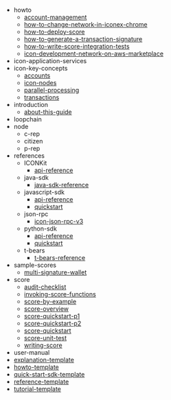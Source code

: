 - howto
  - [account-management](./howto/account-management.md)
  - [how-to-change-network-in-iconex-chrome](./howto/how-to-change-network-in-iconex-chrome.md)
  - [how-to-deploy-score](./howto/how-to-deploy-score.md)
  - [how-to-generate-a-transaction-signature](./howto/how-to-generate-a-transaction-signature.md)
  - [how-to-write-score-integration-tests](./howto/how-to-write-score-integration-tests.md)
  - [icon-development-network-on-aws-marketplace](./howto/icon-development-network-on-aws-marketplace.md)
- icon-application-services
- icon-key-concepts
  - [accounts](./icon-key-concepts/accounts.md)
  - [icon-nodes](./icon-key-concepts/icon-nodes.md)
  - [parallel-processing](./icon-key-concepts/parallel-processing.md)
  - [transactions](./icon-key-concepts/transactions.md)
- introduction
  - [about-this-guide](./introduction/about-this-guide.md)
- loopchain
- node
  - c-rep
  - citizen
  - p-rep
- references
  - ICONKit
    - [api-reference](./references/ICONKit/api-reference.md)
  - java-sdk
    - [java-sdk-reference](./references/java-sdk/java-sdk-reference.md)
  - javascript-sdk
    - [api-reference](./references/javascript-sdk/api-reference.md)
    - [quickstart](./references/javascript-sdk/quickstart.md)
  - json-rpc
    - [icon-json-rpc-v3](./references/json-rpc/icon-json-rpc-v3.md)
  - python-sdk
    - [api-reference](./references/python-sdk/api-reference.md)
    - [quickstart](./references/python-sdk/quickstart.md)
  - t-bears
    - [t-bears-reference](./references/t-bears/t-bears-reference.md)
- sample-scores
  - [multi-signature-wallet](./sample-scores/multi-signature-wallet.md)
- score
  - [audit-checklist](./score/audit-checklist.md)
  - [invoking-score-functions](./score/invoking-score-functions.md)
  - [score-by-example](./score/score-by-example.md)
  - [score-overview](./score/score-overview.md)
  - [score-quickstart-p1](./score/score-quickstart-p1.md)
  - [score-quickstart-p2](./score/score-quickstart-p2.md)
  - [score-quickstart](./score/score-quickstart.md)
  - [score-unit-test](./score/score-unit-test.md)
  - [writing-score](./score/writing-score.md)
- user-manual
- [explanation-template](./explanation-template.md)
- [howto-template](./howto-template.md)
- [quick-start-sdk-template](./quick-start-sdk-template.md)
- [reference-template](./reference-template.md)
- [tutorial-template](./tutorial-template.md)